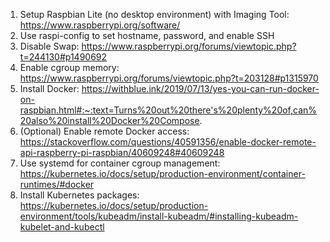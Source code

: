 1. Setup Raspbian Lite (no desktop environment) with Imaging Tool: https://www.raspberrypi.org/software/
2. Use raspi-config to set hostname, password, and enable SSH
3. Disable Swap: https://www.raspberrypi.org/forums/viewtopic.php?t=244130#p1490692
4. Enable cgroup memory: https://www.raspberrypi.org/forums/viewtopic.php?t=203128#p1315970
5. Install Docker: https://withblue.ink/2019/07/13/yes-you-can-run-docker-on-raspbian.html#:~:text=Turns%20out%20there's%20plenty%20of,can%20also%20install%20Docker%20Compose.
6. (Optional) Enable remote Docker access: https://stackoverflow.com/questions/40591356/enable-docker-remote-api-raspberry-pi-raspbian/40609248#40609248
7. Use systemd for container cgroup management: https://kubernetes.io/docs/setup/production-environment/container-runtimes/#docker
8. Install Kubernetes packages: https://kubernetes.io/docs/setup/production-environment/tools/kubeadm/install-kubeadm/#installing-kubeadm-kubelet-and-kubectl
